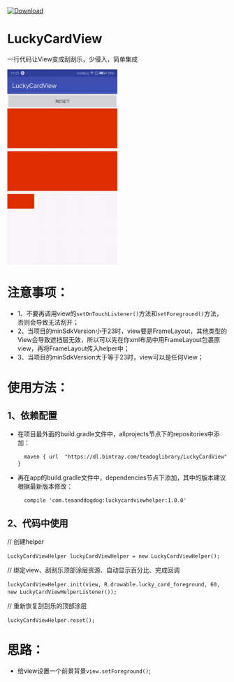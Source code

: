 [ ![Download](https://api.bintray.com/packages/teadoglibrary/LuckyCardView/LuckyCardViewHelper/images/download.svg) ](https://bintray.com/teadoglibrary/LuckyCardView/LuckyCardViewHelper/_latestVersion)

# LuckyCardView
一行代码让View变成刮刮乐，少侵入，简单集成

<img src="https://github.com/huzipiaopiao/LuckyCardView/blob/master/img/demo.gif" width="50%" height="50%">

# 注意事项：
- 1、不要再调用view的`setOnTouchListener()`方法和`setForeground()`方法，否则会导致无法刮开；
- 2、当项目的minSdkVersion小于23时，view要是FrameLayout，其他类型的View会导致遮挡层无效，所以可以先在你xml布局中用FrameLayout包裹原view，再将FrameLayout传入helper中；
- 3、当项目的minSdkVersion大于等于23时，view可以是任何View；

# 使用方法：
## 1、依赖配置
- 在项目最外面的build.gradle文件中，allprojects节点下的repositories中添加：

        maven { url  "https://dl.bintray.com/teadoglibrary/LuckyCardView"  }

- 再在app的build.gradle文件中，dependencies节点下添加，其中的版本建议根据最新版本修改：

        compile 'com.teaanddogdog:luckycardviewhelper:1.0.0'


## 2、代码中使用

// 创建helper

```LuckyCardViewHelper luckyCardViewHelper = new LuckyCardViewHelper();```

// 绑定view、刮刮乐顶部涂层资源、自动显示百分比、完成回调

```luckyCardViewHelper.init(view, R.drawable.lucky_card_foreground, 60, new LuckyCardViewHelperListener());```

// 重新恢复刮刮乐的顶部涂层

```luckyCardViewHelper.reset();```

# 思路：
- 给view设置一个前景背景`view.setForeground()`;



